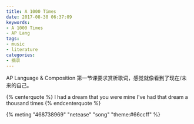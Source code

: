 ```yaml
---
title: A 1000 Times
date: 2017-08-30 06:37:09
keywords:
- A 1000 Times
- AP Lang
tags:
- music
- literature
categories:
- 摘录
---
```


AP Language & Composition 第一节课要求赏析歌词，感觉就像看到了现在/未来的自己。

{% centerquote %}
I had a dream that you were mine
I've had that dream a thousand times
{% endcenterquote %}

{% meting "468738969" "netease" "song" "theme:#66ccff" %}
